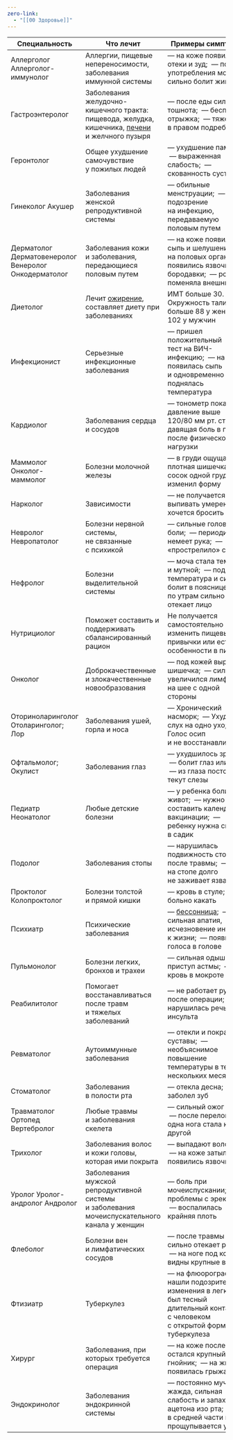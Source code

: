 ```yaml
---
zero-link:
  - "[[00 Здоровье]]"
---
```


| Специальность                                           | Что лечит                                                                                                   | Примеры симптомов                                                                                                                      |
| ------------------------------------------------------- | ----------------------------------------------------------------------------------------------------------- | -------------------------------------------------------------------------------------------------------------------------------------- |
| Аллерголог  Аллерголог-иммунолог                        | Аллергии, пищевые непереносимости, заболевания иммунной системы                                             | — на коже появились отеки и зуд;   — после употребления молока сильно болит живот                                                      |
| Гастроэнтеролог                                         | Заболевания желудочно-кишечного тракта: пищевода, желудка, кишечника, [печени](Печень.md) и желчного пузыря | — после еды сильная тошнота;   — беспокоит отрыжка;   — тяжесть в правом подреберье                                                    |
| Геронтолог                                              | Общее ухудшение самочувствие у пожилых людей                                                                | — ухудшение памяти;   — выраженная слабость;   — скованность суставов                                                                  |
| Гинеколог  Акушер                                       | Заболевания женской репродуктивной системы                                                                  | — обильные менструации;   — подозрение на инфекцию, передаваемую половым путем                                                         |
| Дерматолог  Дерматовенеролог  Венеролог  Онкодерматолог | Заболевания кожи и заболевания, передающиеся половым путем                                                  | — на коже появилась сыпь и шелушение;   — на половых органах появились язвочки или бородавки;   — родинка поменяла внешний вид         |
| Диетолог                                                        |                   Лечит [ожирение](Ожирение.md), составляет диету при заболеваниях                                                                                          |         ИМТ больше 30. Окружность талии больше 88 у женщин и 102 у мужчин                                                                                                                               |
| Инфекционист                                            | Серьезные инфекционные заболевания                                                                          | — пришел положительный тест на ВИЧ-инфекцию;   — на коже появилась сыпь и одновременно поднялась температура                           |
| Кардиолог                                               | Заболевания сердца и сосудов                                                                                | — тонометр показал давление выше 120/80 мм рт. ст.;   — давящая боль в груди после физической нагрузки                                 |
| Маммолог  Онколог-маммолог                              | Болезни молочной железы                                                                                     | — в груди ощущается плотная шишечка;   — сосок одной груди изменил форму                                                               |
| Нарколог                                                | Зависимости                                                                                                 | — не получается выпивать умеренно;   — хочется бросить курить                                                                          |
| Невролог  Невропатолог                                  | Болезни нервной системы, не связанные с психикой                                                            | — сильные головные боли;   — периодически немеет рука;   — «прострелило» спину                                                         |
| Нефролог                                                | Болезни выделительной системы                                                                               | — моча стала темной и мутной;   — поднялась температура и сильно болит в пояснице;   — по утрам сильно отекает лицо                    |
| Нутрициолог                                             | Поможет составить и поддерживать сбалансированный рацион                                                    | Не получается самостоятельно изменить пищевые привычки или есть особенности в питании                                                  |
| Онколог                                                 | Доброкачественные и злокачественные новообразования                                                         | — под кожей выросла шишечка;   — сильно увеличился лимфоузел на шее с одной стороны                                                    |
| Оториноларинголог  Отоларинголог;  Лор                  | Заболевания ушей, горла и носа                                                                              | — Хронический насморк;   — Ухудшился слух на одно ухо;   — Голос осип и не восстанавливается                                           |
| Офтальмолог;  Окулист                                   | Заболевания глаз                                                                                            | — ухудшилось зрение;   — болит глаз или веко;   — из глаза постоянно текут слезы                                                       |
| Педиатр  Неонатолог                                     | Любые детские болезни                                                                                       | — у ребенка болит живот;   — нужно составить календарь вакцинации;   — ребенку нужна справка в садик                                   |
| Подолог                                                 | Заболевания стопы                                                                                           | — нарушилась подвижность стопы после травмы;   — на стопе долго не заживает язва                                                       |
| Проктолог  Колопроктолог                                | Болезни толстой и прямой кишки                                                                              | — кровь в стуле;   — больно какать                                                                                                     |
| Психиатр                                                | Психические заболевания                                                                                     | — [бессонница](Бессонница.md);   — сильная апатия, исчезновение интереса к жизни;   — появились голоса в голове                        |
| Пульмонолог                                             | Болезни легких, бронхов и трахеи                                                                            | — сильная одышка;   — приступ астмы;   — кровь в мокроте                                                                               |
| Реабилитолог                                            | Помогает восстанавливаться после травм и тяжелых заболеваний                                                | — не работает рука после операции;   — нарушилась речь после инсульта                                                                  |
| Ревматолог                                              | Аутоиммунные заболевания                                                                                    | — отекли и покраснели суставы;   — необъяснимое повышение температуры в течение нескольких месяцев                                     |
| Стоматолог                                              | Заболевания в полости рта                                                                                   | — отекла десна;   — заболел зуб                                                                                                        |
| Травматолог  Ортопед  Вертебролог                       | Любые травмы и заболевания скелета                                                                          | — сильный ожог руки;   — после перелома одна нога стала короче другой                                                                  |
| Трихолог                                                | Заболевания волос и кожи головы, которая ими покрыта                                                        | — выпадают волосы;   — на коже затылка появились язвочки                                                                               |
| Уролог  Уролог-андролог  Андролог                       | Заболевания мужской репродуктивной системы и заболевания мочеиспускательного канала у женщин                | — боль при мочеиспускании;   — проблемы с эрекцией;   — воспалилась крайняя плоть                                                      |
| Флеболог                                                | Болезни вен и лимфатических сосудов                                                                         | — после травмы сильно отекает рука;   — на ноге под кожей видны крупные вены                                                           |
| Фтизиатр                                                | Туберкулез                                                                                                  | — на флюорографии нашли подозрительные изменения в легких;   — был тесный длительный контакт с человеком с открытой формой туберкулеза |
| Хирург                                                  | Заболевания, при которых требуется операция                                                                 | — на коже после укола остался крупный гнойник;   — на животе появилась грыжа                                                           |
| Эндокринолог                                            | Заболевания эндокринной системы                                                                             | — постоянно мучает жажда, сильная слабость и запах ацетона изо рта;   — в средней части шеи прощупывается узелок                       |

